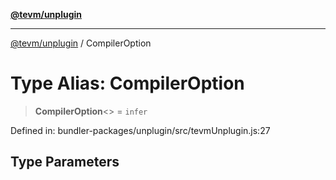 [**@tevm/unplugin**](../README.md)

***

[@tevm/unplugin](../globals.md) / CompilerOption

# Type Alias: CompilerOption

> **CompilerOption**\<\> = `infer`

Defined in: bundler-packages/unplugin/src/tevmUnplugin.js:27

## Type Parameters
